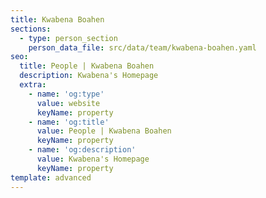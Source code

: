 ```yaml
---
title: Kwabena Boahen
sections:
  - type: person_section
    person_data_file: src/data/team/kwabena-boahen.yaml
seo:
  title: People | Kwabena Boahen
  description: Kwabena's Homepage
  extra:
    - name: 'og:type'
      value: website
      keyName: property
    - name: 'og:title'
      value: People | Kwabena Boahen
      keyName: property
    - name: 'og:description'
      value: Kwabena's Homepage
      keyName: property
template: advanced
---
```

